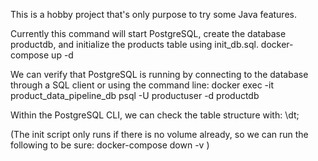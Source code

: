 This is a hobby project that's only purpose to try some Java features.


Currently this command will start PostgreSQL, create the database productdb, and initialize the products table using init_db.sql. 
docker-compose up -d

We can verify that PostgreSQL is running by connecting to the database through a SQL client or using the command line:
docker exec -it product_data_pipeline_db psql -U productuser -d productdb

Within the PostgreSQL CLI, we can check the table structure with:
\dt;

(The init script only runs if there is no volume already, so we can run the following to be sure:
docker-compose down -v )